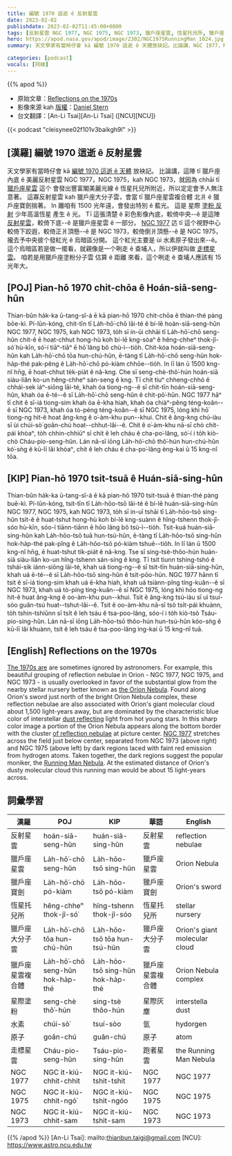 ```yaml
---
title: 編號 1970 這逝 ê 反射星雲
date: 2023-02-02
publishdate: 2023-02-02T11:45:00+0800
tags: [反射星雲 NGC 1977, NGC 1975, NGC 1973, 獵戶座星雲, 恆星托兒所, 獵戶座大分子雲, 獵戶座星雲複合體, 獵戶座寶劍, 星際塗粉, 水素, 原子, 走標星雲]
hero: https://apod.nasa.gov/apod/image/2302/NGC1975RunningMan_1024.jpg
summary: 天文學家有當時仔會 kā 編號 1970 這逝 ê 天體放袂記。比論講，NGC 1977，NGC 1975，kah NGC 1973。

categories: [podcast]
vocals: [阿綠]
---
```


{{% apod %}}

- 原始文章：[Reflections on the 1970s](https://apod.nasa.gov/apod/ap230202.html)
- 影像來源 kah [版權][copyright]：[Daniel Stern](mailto:dstern@comcast.ne_)
- 台文翻譯：[An-Li Tsai][An-Li Tsai] ([NCU][NCU])

{{< podcast "cleisynee02f101v3baikgh9l" >}}

## [漢羅] 編號 1970 這逝 ê 反射星雲
天文學家有當時仔會 kā [編號 1970 這逝 ê 天體][The 1970s are] 放袂記。
比論講，這陣 tī 獵戶座內底 ê 美麗反射星雲 NGC 1977，NGC 1975，kah NGC 1973，就因為 chhāi tī [獵戶座星雲][the Orion Nebula] 這个 會發出豐富閣美麗光線 ê 恆星托兒所附近，所以定定會予人無注意著。
這寡反射星雲 kah 獵戶座大分子雲，會當 tī 獵戶座星雲複合體 北爿 ê 獵戶座寶劍揣著。
In 離咱有 1500 光年遠，會發出特別 ê 藍光。
這是 星際 [塗粉 反射][dust reflecting] 少年高溫恆星 產生 ê 光。
Tī 這張清楚 ê 彩色影像內底，較倚中央--ê 是這陣 [反射星雲][of reflection nebulae]，較倚下底--ê 是獵戶座星雲 ê 一部分。
[NGC 1977][NGC 1977] 迒 tī 這个視野中心較倚下跤遐，較倚正爿頂懸--ê 是 NGC 1973，較倚倒爿頂懸--ê 是 NGC 1975，攏去予中央彼个發紅光 ê 烏暗區分開。
這个紅光主要是 ùi 水素原子發出來--ê。
這个烏暗區若是做一擺看，就親像是一个咧走 ê 查埔人，所以伊就叫做 [走標星雲][Running Man Nebula]。
咱若是用獵戶座塗粉分子雲 估算 ê 距離 來看，這个咧走 ê 查埔人應該有 15 光年大。

## [POJ] Pian-hō 1970 chit-chōa ê Hoán-siā-seng-hûn
Thian-bûn ha̍k-ka ū-tang-sî-á ē kā pian-hō 1970 chit-chōa ê thian-thé pàng bōe-kì.
Pí-lūn-kóng, chit-tīn tī La̍h-hō͘-chō lāi-té ê bí-lē hoán-siā-seng-hûn NGC 1977, NGC 1975, kah NGC 1973, to̍h sī in-ūi chhāi tī La̍h-hō͘-chō seng-hûn chit-ê ē hoat-chhut hong-hù koh bí-lē kng-sòaⁿ ê hêng-chheⁿ thok-jî-só͘ hù-kīn, só͘-í tiāⁿ-tiāⁿ ē hō͘ lâng bô chù-ì--tio̍h.
Chit-kóa hoán-siā-seng-hûn kah La̍h-hō͘-chō tōa hun-chú-hûn, ē-tàng tī La̍h-hō͘-chō seng-hûn hok-ha̍p-thé pak-pêng ê La̍h-hō͘-chō pó-kiàm chhōe--tio̍h.
In lī lán ū 1500 kng-nî hn̄g, ē hoat-chhut te̍k-pia̍t ê nâ-kng.
Che sī seng-chè-thô͘-hún hoán-siā siàu-liân ko-un hêng-chheⁿ sán-seng ê kng.
Tī chit tiuⁿ chheng-chhó ê chhái-sek iáⁿ-siōng lāi-té, khah óa tiong-ng--ê sī chit-tīn hoán-siā-seng-hûn, khah óa ē-té--ê sī La̍h-hō͘-chō seng-hûn ê chit-pō͘-hūn.
NGC 1977 hāⁿ tī chit ê sī-iá tiong-sim khah óa ē-kha hiah, khah óa chiàⁿ-pêng téng-koân--ê sī NGC 1973, khah óa tò-péng téng-koân--ê sī NGC 1975, lóng khì hō͘ tiong-ng hit-ê hoat âng-kng ê o͘-àm-khu pun--khui.
Chit ê âng-kng chú-iàu sī ùi chúi-sò͘ goân-chú hoat--chhut-lâi--ê.
Chit ê o͘-àm-khu nā-sī chò chi̍t-pái khòaⁿ, to̍h chhin-chhiūⁿ sī chi̍t ê leh cháu ê cha-po͘-lâng, só͘-í i to̍h kiò-chò Cháu-pio-seng-hûn.
Lán nā-sī iōng La̍h-hō͘-chō thô͘-hún hun-chú-hûn kó͘-sǹg ê kū-lī lâi khòaⁿ, chit ê leh cháu ê cha-po͘-lâng èng-kai ū 15 kng-nî tōa.


## [KIP] Pian-hō 1970 tsit-tsuā ê Huán-siā-sing-hûn
Thian-bûn ha̍k-ka ū-tang-sî-á ē kā pian-hō 1970 tsit-tsuā ê thian-thé pàng buē-kì.
Pí-lūn-kóng, tsit-tīn tī La̍h-hōo-tsō lāi-té ê bí-lē huán-siā-sing-hûn NGC 1977, NGC 1975, kah NGC 1973, to̍h sī in-uī tshāi tī La̍h-hōo-tsō sing-hûn tsit-ê ē huat-tshut hong-hù koh bí-lē kng-suànn ê hîng-tshenn thok-jî-sóo hù-kīn, sóo-í tiānn-tiānn ē hōo lâng bô tsù-ì--tio̍h.
Tsit-kuá huán-siā-sing-hûn kah La̍h-hōo-tsō tuā hun-tsú-hûn, ē-tàng tī La̍h-hōo-tsō sing-hûn hok-ha̍p-thé pak-pîng ê La̍h-hōo-tsō pó-kiàm tshuē--tio̍h.
In lī lán ū 1500 kng-nî hn̄g, ē huat-tshut ti̍k-pia̍t ê nâ-kng.
Tse sī sing-tsè-thôo-hún huán-siā siàu-liân ko-un hîng-tshenn sán-sing ê kng.
Tī tsit tiunn tshing-tshó ê tshái-sik iánn-siōng lāi-té, khah uá tiong-ng--ê sī tsit-tīn huán-siā-sing-hûn, khah uá ē-té--ê sī La̍h-hōo-tsō sing-hûn ê tsit-pōo-hūn.
NGC 1977 hānn tī tsit ê sī-iá tiong-sim khah uá ē-kha hiah, khah uá tsiànn-pîng tíng-kuân--ê sī NGC 1973, khah uá tò-píng tíng-kuân--ê sī NGC 1975, lóng khì hōo tiong-ng hit-ê huat âng-kng ê oo-àm-khu pun--khui.
Tsit ê âng-kng tsú-iàu sī uì tsuí-sòo guân-tsú huat--tshut-lâi--ê.
Tsit ê oo-àm-khu nā-sī tsò tsi̍t-pái khuànn, to̍h tshin-tshiūnn sī tsi̍t ê leh tsáu ê tsa-poo-lâng, sóo-í i to̍h kiò-tsò Tsáu-pio-sing-hûn.
Lán nā-sī iōng La̍h-hōo-tsō thôo-hún hun-tsú-hûn kóo-sǹg ê kū-lī lâi khuànn, tsit ê leh tsáu ê tsa-poo-lâng ìng-kai ū 15 kng-nî tuā.


## [English] Reflections on the 1970s
[The 1970s are][The 1970s are] are sometimes ignored by astronomers.
For example, this beautiful grouping of reflection nebulae in Orion - NGC 1977, NGC 1975, and NGC 1973 - is usually overlooked in favor of the substantial glow from the nearby stellar nursery better known as [the Orion Nebula][the Orion Nebula].
Found along Orion's sword just north of the bright Orion Nebula complex, these reflection nebulae are also associated with Orion's giant molecular cloud about 1,500 light-years away, but are dominated by the characteristic blue color of interstellar [dust reflecting][dust reflecting] light from hot young stars.
In this sharp color image a portion of the Orion Nebula appears along the bottom border with the cluster [of reflection nebulae][of reflection nebulae] at picture center.
[NGC 1977][NGC 1977] stretches across the field just below center, separated from NGC 1973 (above right) and NGC 1975 (above left) by dark regions laced with faint red emission from hydrogen atoms.
Taken together, the dark regions suggest the popular moniker, the [Running Man Nebula][Running Man Nebula].
At the estimated distance of Orion's dusty molecular cloud this running man would be about 15 light-years across.


## 詞彙學習

|漢羅|POJ|KIP|華語|English|
|-|-|-|-|-|
|反射星雲|hoán-siā-seng-hûn|huán-siā-sing-hûn|反射星雲|reflection nebulae|
|獵戶座星雲|La̍h-hō͘-chō seng-hûn|La̍h-hōo-tsō sing-hûn|獵戶座星雲|Orion Nebula|
|獵戶座寶劍|La̍h-hō͘-chō pó-kiàm|La̍h-hōo-tsō pó-kiàm|獵戶座寶劍|Orion's sword|
|恆星托兒所|hêng-chheⁿ thok-jî-só͘|hîng-tshenn thok-jî-sóo|恆星托兒所|stellar nursery|
|獵戶座大分子雲|La̍h-hō͘-chō tōa hun-chú-hûn|La̍h-hōo-tsō tōa hun-tsú-hûn|獵戶座大分子雲|Orion's giant molecular cloud|
|獵戶座星雲複合體|La̍h-hō͘-chō seng-hûn hok-ha̍p-thé|La̍h-hōo-tsō sing-hûn hok-ha̍p-thé|獵戶座星雲複合體|Orion Nebula complex|
|星際塗粉|seng-chè thô͘-hún|sing-tsè thôo-hún|星際灰塵|interstella dust|
|水素|chúi-sò͘|tsuí-sòo|氫|hydorgen|
|原子|goân-chú|guân-chú|原子|atom|
|走標星雲|Cháu-pio-seng-hûn|Tsáu-pio-sing-hûn|跑者星雲|the Running Man Nebula|
|NGC 1977|NGC it-kiú-chhit-chhit|NGC it-kiú-tshit-tshit|NGC 1977|NGC 1977|
|NGC 1975|NGC it-kiú-chhit-ngó͘|NGC it-kiú-tshit-ngóo|NGC 1975|NGC 1975|
|NGC 1973|NGC it-kiú-chhit-sam|NGC it-kiú-tshit-sam|NGC 1973|NGC 1973|

{{% /apod %}}
[An-Li Tsai]: mailto:thianbun.taigi@gmail.com
[NCU]: https://www.astro.ncu.edu.tw

[copyright]: https://apod.nasa.gov/apod/fap/lib/about_apod.html#srapply
[License]: https://creativecommons.org/licenses/by/2.0/

[The 1970s are]:http://www.gwu.edu/~nsarchiv/nsa/elvis/elnix.html
[the Orion Nebula]:https://apod.nasa.gov/apod/ap151229.html
[dust reflecting]:http://leo.astronomy.cz/mix/mix.html
[of reflection nebulae]:https://apod.nasa.gov/apod/ap011228.html
[NGC 1977]:https://ui.adsabs.harvard.edu/abs/2016ApJ...826L..15K/abstract
[Running Man Nebula]:https://en.wikipedia.org/wiki/Sh2-279
